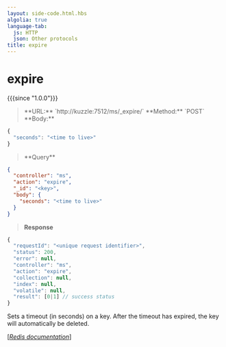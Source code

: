 ```yaml
---
layout: side-code.html.hbs
algolia: true
language-tab:
  js: HTTP
  json: Other protocols
title: expire
---
```



# expire

{{{since "1.0.0"}}}



<blockquote class="js">
<p>
**URL:** `http://kuzzle:7512/ms/_expire/<key>`  
**Method:** `POST`  
**Body:**
</p>
</blockquote>




```js
{
  "seconds": "<time to live>"
}
```



<blockquote class="json">
<p>
**Query**
</p>
</blockquote>


```json
{
  "controller": "ms",
  "action": "expire",
  "_id": "<key>",
  "body": {
    "seconds": "<time to live>"
  }
}
```

>**Response**

```javascript
{
  "requestId": "<unique request identifier>",
  "status": 200,
  "error": null,
  "controller": "ms",
  "action": "expire",
  "collection": null,
  "index": null,
  "volatile": null,
  "result": [0|1] // success status
}
```

Sets a timeout (in seconds) on a key.  After the timeout has expired, the key will automatically be deleted.

[[_Redis documentation_]](https://redis.io/commands/expire)
